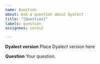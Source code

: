 ```yaml
---
name: Question
about: Ask a question about Dyalect
title: "[Question]"
labels: question
assignees: vorov2

---
```


**Dyalect version**
Place Dyalect version here

**Question**
Your question.
